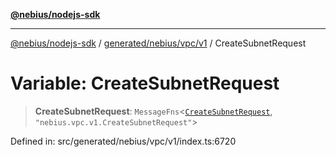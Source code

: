 [**@nebius/nodejs-sdk**](../../../../../README.md)

***

[@nebius/nodejs-sdk](../../../../../README.md) / [generated/nebius/vpc/v1](../README.md) / CreateSubnetRequest

# Variable: CreateSubnetRequest

> **CreateSubnetRequest**: `MessageFns`\<[`CreateSubnetRequest`](../interfaces/CreateSubnetRequest.md), `"nebius.vpc.v1.CreateSubnetRequest"`\>

Defined in: src/generated/nebius/vpc/v1/index.ts:6720
